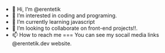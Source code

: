 - 👋 Hi, I’m @erentetik
- 👀 I’m interested in coding and programing.
- 🌱 I’m currently learning javascript
- 💞️ I’m looking to collaborate on front-end projects!!.
- 📫 How to reach me === You can see my socail media links @erentetik.dev website.


